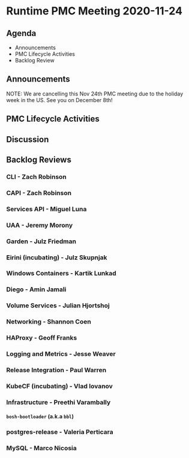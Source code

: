 # Runtime PMC Meeting 2020-11-24

## Agenda

* Announcements
* PMC Lifecycle Activities
* Backlog Review


## Announcements

NOTE: We are cancelling this Nov 24th PMC meeting due to the holiday week in the US. See you on December 8th!


## PMC Lifecycle Activities


## Discussion



## Backlog Reviews

### CLI - Zach Robinson


### CAPI - Zach Robinson


### Services API - Miguel Luna


### UAA - Jeremy Morony


### Garden - Julz Friedman


### Eirini (incubating) - Julz Skupnjak


### Windows Containers - Kartik Lunkad


### Diego - Amin Jamali


### Volume Services - Julian Hjortshoj


### Networking - Shannon Coen


### HAProxy - Geoff Franks


### Logging and Metrics - Jesse Weaver


### Release Integration - Paul Warren


### KubeCF (incubating) - Vlad Iovanov


### Infrastructure - Preethi Varambally

#### `bosh-bootloader` (a.k.a `bbl`)


### postgres-release - Valeria Perticara


### MySQL - Marco Nicosia
